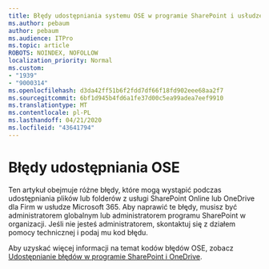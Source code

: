 ```yaml
---
title: Błędy udostępniania systemu OSE w programie SharePoint i usłudze OneDrive
ms.author: pebaum
author: pebaum
ms.audience: ITPro
ms.topic: article
ROBOTS: NOINDEX, NOFOLLOW
localization_priority: Normal
ms.custom:
- "1939"
- "9000314"
ms.openlocfilehash: d3da42ff51b6f2fdd7df66f18fd902eee68aa2f7
ms.sourcegitcommit: 6bf1d945b4fd6a1fe37d00c5ea99adea7eef9910
ms.translationtype: MT
ms.contentlocale: pl-PL
ms.lasthandoff: 04/21/2020
ms.locfileid: "43641794"
---
```

# <a name="ose-sharing-errors"></a>Błędy udostępniania OSE

Ten artykuł obejmuje różne błędy, które mogą wystąpić podczas udostępniania plików lub folderów z usługi SharePoint Online lub OneDrive dla Firm w usłudze Microsoft 365. Aby naprawić te błędy, musisz być administratorem globalnym lub administratorem programu SharePoint w organizacji. Jeśli nie jesteś administratorem, skontaktuj się z działem pomocy technicznej i podaj mu kod błędu.

Aby uzyskać więcej informacji na temat kodów błędów OSE, zobacz [Udostępnianie błędów w programie SharePoint i OneDrive](https://docs.microsoft.com/sharepoint/sharepoint-onedrive-error-message).
